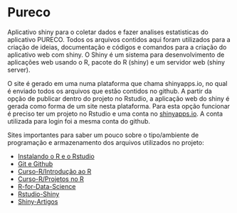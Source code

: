 # Pureco

Aplicativo shiny para o coletar dados e fazer analises estatisticas do aplicativo PURECO. Todos os arquivos contidos aqui foram utilizados para a criação de ideias, documentação e códigos e comandos para a criação do aplicativo web com shiny. O Shiny é um sistema para desenvolvimento de aplicações web usando o R, pacote do R (shiny) e um servidor web (shiny server).

O site é gerado em uma numa plataforma que chama shinyapps.io, no qual é enviado todos os arquivos que estão contidos no github. A partir da opção de publicar dentro do projeto no Rstudio, a aplicação web do shiny é gerada como forma de um site nesta plataforma. Para esta opção funcionar é preciso ter um projeto no Rstudio e uma conta no [shinyapps.io](https://www.shinyapps.io/). A conta utilizada para login foi a mesma conta do github. 

Sites importantes para saber um pouco sobre o tipo/ambiente de programação e armazenamento dos arquivos utilizados no projeto:

- [Instalando o R e o Rstudio](https://techvidvan.com/tutorials/install-r/?utm_campaign=News&utm_medium=Community&utm_source=DataCamp.com)
- [Git e Github](https://tableless.com.br/tudo-que-voce-queria-saber-sobre-git-e-github-mas-tinha-vergonha-de-perguntar/)
- [Curso-R/Introdução ao R](https://livro.curso-r.com/2-rstudio.html)
- [Curso-R/Projetos no R](https://curso-r.github.io/zen-do-r/rproj-dir.html)
- [R-for-Data-Science](https://r4ds.had.co.nz/)
- [Rstudio-Shiny](https://shiny.rstudio.com/)
- [Shiny-Artigos](https://shiny.rstudio.com/articles/)

